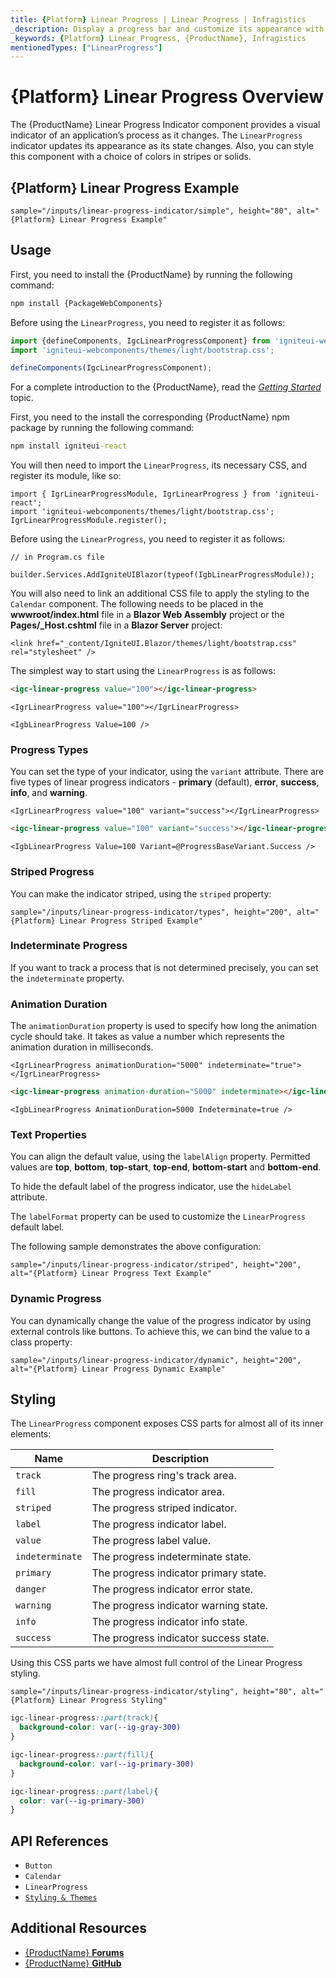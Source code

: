 ```yaml
---
title: {Platform} Linear Progress | Linear Progress | Infragistics
_description: Display a progress bar and customize its appearance with endless color and striping options with Linear Progress Indicator component.
_keywords: {Platform} Linear Progress, {ProductName}, Infragistics
mentionedTypes: ["LinearProgress"]
---
```


# {Platform} Linear Progress Overview
The {ProductName} Linear Progress Indicator component provides a visual indicator of an application’s process as it changes. The `LinearProgress` indicator updates its appearance as its state changes. Also, you can style this component with a choice of colors in stripes or solids.

## {Platform} Linear Progress Example

`sample="/inputs/linear-progress-indicator/simple", height="80", alt="{Platform} Linear Progress Example"`

<div class="divider--half"></div>

## Usage

<!-- WebComponents -->
First, you need to install the {ProductName} by running the following command:

```cmd
npm install {PackageWebComponents}
```

Before using the `LinearProgress`, you need to register it as follows:

```ts
import {defineComponents, IgcLinearProgressComponent} from 'igniteui-webcomponents';
import 'igniteui-webcomponents/themes/light/bootstrap.css';

defineComponents(IgcLinearProgressComponent);
```

For a complete introduction to the {ProductName}, read the [*Getting Started*](../general-getting-started.md) topic.

<!-- end: WebComponents -->

<!-- React -->
First, you need to the install the corresponding {ProductName} npm package by running the following command:

```cmd
npm install igniteui-react
```

You will then need to import the `LinearProgress`, its necessary CSS, and register its module, like so:

```tsx
import { IgrLinearProgressModule, IgrLinearProgress } from 'igniteui-react';
import 'igniteui-webcomponents/themes/light/bootstrap.css';
IgrLinearProgressModule.register();
```
<!-- end: React -->

<!-- Blazor -->
Before using the `LinearProgress`, you need to register it as follows:


```razor
// in Program.cs file

builder.Services.AddIgniteUIBlazor(typeof(IgbLinearProgressModule));
```

You will also need to link an additional CSS file to apply the styling to the `Calendar` component. The following needs to be placed in the **wwwroot/index.html** file in a **Blazor Web Assembly** project or the **Pages/_Host.cshtml** file in a **Blazor Server** project:

```razor
<link href="_content/IgniteUI.Blazor/themes/light/bootstrap.css" rel="stylesheet" />
```
<!-- end: Blazor -->


The simplest way to start using the `LinearProgress` is as follows:

```html
<igc-linear-progress value="100"></igc-linear-progress>
```

```tsx
<IgrLinearProgress value="100"></IgrLinearProgress>
```

```razor
<IgbLinearProgress Value=100 />
```

### Progress Types

You can set the type of your indicator, using  the `variant` attribute. There are five types of linear progress indicators - **primary** (default), **error**, **success**, **info**, and **warning**.

```tsx
<IgrLinearProgress value="100" variant="success"></IgrLinearProgress>
```

```html
<igc-linear-progress value="100" variant="success"></igc-linear-progress>
```

```razor
<IgbLinearProgress Value=100 Variant=@ProgressBaseVariant.Success />
```

### Striped Progress

You can make the indicator striped, using the `striped` property:

`sample="/inputs/linear-progress-indicator/types", height="200", alt="{Platform} Linear Progress Striped Example"`



<div class="divider--half"></div>

### Indeterminate Progress

If you want to track a process that is not determined precisely, you can set the `indeterminate` property.

### Animation Duration

The `animationDuration` property is used to specify how long the animation cycle should take. It takes as value a number which represents the animation duration in milliseconds.

```tsx
<IgrLinearProgress animationDuration="5000" indeterminate="true"></IgrLinearProgress>
```

```html
<igc-linear-progress animation-duration="5000" indeterminate></igc-linear-progress>
```

```razor
<IgbLinearProgress AnimationDuration=5000 Indeterminate=true />
```

### Text Properties

You can align the default value, using the `labelAlign` property. Permitted values are **top**, **bottom**, **top-start**, **top-end**, **bottom-start** and **bottom-end**.

To hide the default label of the progress indicator, use the `hideLabel` attribute.

The `labelFormat` property can be used to customize the `LinearProgress` default label.

The following sample demonstrates the above configuration:

`sample="/inputs/linear-progress-indicator/striped", height="200", alt="{Platform} Linear Progress Text Example"`



<div class="divider--half"></div>

### Dynamic Progress

You can dynamically change the value of the progress indicator by using external controls like buttons. To achieve this, we can bind the value to a class property:

`sample="/inputs/linear-progress-indicator/dynamic", height="200", alt="{Platform} Linear Progress Dynamic Example"`



<div class="divider--half"></div>

## Styling

The `LinearProgress` component exposes CSS parts for almost all of its inner elements:

|Name|Description|
|--|--|
| `track`         | The progress ring's track area. |
| `fill`          | The progress indicator area. |
| `striped`       | The progress striped indicator. |
| `label`         | The progress indicator label. |
| `value`         | The progress label value. |
| `indeterminate` | The progress indeterminate state. |
| `primary`       | The progress indicator primary state. |
| `danger`        | The progress indicator error state. |
| `warning`       | The progress indicator warning state. |
| `info`          | The progress indicator info state. |
| `success`       | The progress indicator success state. |

Using this CSS parts we have almost full control of the Linear Progress styling.

`sample="/inputs/linear-progress-indicator/styling", height="80", alt="{Platform} Linear Progress Styling"`

```css
igc-linear-progress::part(track){
  background-color: var(--ig-gray-300)
}

igc-linear-progress::part(fill){
  background-color: var(--ig-primary-300)
}

igc-linear-progress::part(label){
  color: var(--ig-primary-300)
}
```

## API References

 - `Button`
 - `Calendar`
 - `LinearProgress`
 - [`Styling & Themes`](../themes/overview.md)


## Additional Resources

* [{ProductName} **Forums**]({ForumsLink})
* [{ProductName} **GitHub**]({GithubLink})